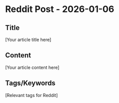 # Reddit Post - 2026-01-06

## Title
[Your article title here]

## Content
[Your article content here]

## Tags/Keywords
[Relevant tags for Reddit]
